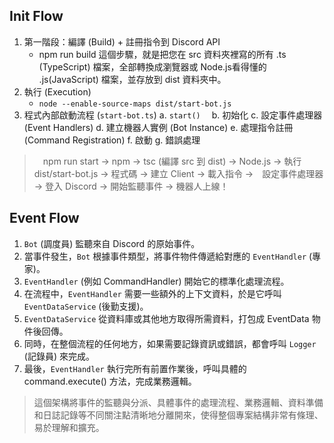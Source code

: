 ## Init Flow
1. 第一階段：編譯 (Build) + 註冊指令到 Discord API
    - npm run build 這個步驟，就是把您在 src 資料夾裡寫的所有 .ts (TypeScript) 檔案，全部轉換成瀏覽器或 Node.js看得懂的 .js(JavaScript) 檔案，並存放到 dist 資料夾中。
2. 執行 (Execution)
    - `node --enable-source-maps dist/start-bot.js`
3. 程式內部啟動流程 (`start-bot.ts`)
    a. `start()`　
    b. 初始化
    c. 設定事件處理器 (Event Handlers)
    d. 建立機器人實例 (Bot Instance)
    e. 處理指令註冊 (Command Registration)
    f. 啟動
    g. 錯誤處理

>　npm run start -> npm -> tsc (編譯 src 到 dist) -> Node.js -> 執行 dist/start-bot.js -> 程式碼 -> 建立 Client -> 載入指令 ->　設定事件處理器 -> 登入 Discord -> 開始監聽事件 -> 機器人上線！

## Event Flow

1. `Bot` (調度員) 監聽來自 Discord 的原始事件。
2. 當事件發生，`Bot` 根據事件類型，將事件物件傳遞給對應的 `EventHandler` (專家)。
3. `EventHandler` (例如 CommandHandler) 開始它的標準化處理流程。
4. 在流程中，`EventHandler` 需要一些額外的上下文資料，於是它呼叫 `EventDataService` (後勤支援)。
5. `EventDataService` 從資料庫或其他地方取得所需資料，打包成 EventData 物件後回傳。
6. 同時，在整個流程的任何地方，如果需要記錄資訊或錯誤，都會呼叫 `Logger` (記錄員) 來完成。
7. 最後，`EventHandler` 執行完所有前置作業後，呼叫具體的 command.execute() 方法，完成業務邏輯。
> 這個架構將事件的監聽與分派、具體事件的處理流程、業務邏輯、資料準備和日誌記錄等不同關注點清晰地分離開來，使得整個專案結構非常有條理、易於理解和擴充。